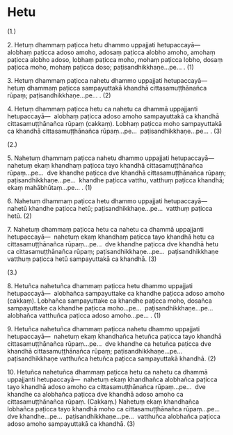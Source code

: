 # Hetu

(1.)

2\. Hetuṃ dhammaṃ paṭicca hetu dhammo uppajjati hetupaccayā—  alobhaṃ paṭicca adoso amoho, adosaṃ paṭicca alobho amoho, amohaṃ paṭicca alobho adoso, lobhaṃ paṭicca moho, mohaṃ paṭicca lobho, dosaṃ paṭicca moho, mohaṃ paṭicca doso; paṭisandhikkhaṇe…pe… . (1)

3\. Hetuṃ dhammaṃ paṭicca nahetu dhammo uppajjati hetupaccayā—  hetuṃ dhammaṃ paṭicca sampayuttakā khandhā cittasamuṭṭhānañca rūpaṃ; paṭisandhikkhaṇe…pe… . (2)

4\. Hetuṃ dhammaṃ paṭicca hetu ca nahetu ca dhammā uppajjanti hetupaccayā—  alobhaṃ paṭicca adoso amoho sampayuttakā ca khandhā cittasamuṭṭhānañca rūpaṃ (cakkaṃ). Lobhaṃ paṭicca moho sampayuttakā ca khandhā cittasamuṭṭhānañca rūpaṃ…pe…  paṭisandhikkhaṇe…pe… . (3)

(2.)

5\. Nahetuṃ dhammaṃ paṭicca nahetu dhammo uppajjati hetupaccayā—  nahetuṃ ekaṃ khandhaṃ paṭicca tayo khandhā cittasamuṭṭhānañca rūpaṃ…pe…  dve khandhe paṭicca dve khandhā cittasamuṭṭhānañca rūpaṃ; paṭisandhikkhaṇe…pe…  khandhe paṭicca vatthu, vatthuṃ paṭicca khandhā; ekaṃ mahābhūtaṃ…pe… . (1)

6\. Nahetuṃ dhammaṃ paṭicca hetu dhammo uppajjati hetupaccayā—  nahetū khandhe paṭicca hetū; paṭisandhikkhaṇe…pe…  vatthuṃ paṭicca hetū. (2)

7\. Nahetuṃ dhammaṃ paṭicca hetu ca nahetu ca dhammā uppajjanti hetupaccayā—  nahetuṃ ekaṃ khandhaṃ paṭicca tayo khandhā hetu ca cittasamuṭṭhānañca rūpaṃ…pe…  dve khandhe paṭicca dve khandhā hetu ca cittasamuṭṭhānañca rūpaṃ; paṭisandhikkhaṇe…pe…  paṭisandhikkhaṇe vatthuṃ paṭicca hetū sampayuttakā ca khandhā. (3)

(3.)

8\. Hetuñca nahetuñca dhammaṃ paṭicca hetu dhammo uppajjati hetupaccayā—  alobhañca sampayuttake ca khandhe paṭicca adoso amoho (cakkaṃ). Lobhañca sampayuttake ca khandhe paṭicca moho, dosañca sampayuttake ca khandhe paṭicca moho…pe…  paṭisandhikkhaṇe…pe…  alobhañca vatthuñca paṭicca adoso amoho…pe… . (1)

9\. Hetuñca nahetuñca dhammaṃ paṭicca nahetu dhammo uppajjati hetupaccayā—  nahetuṃ ekaṃ khandhañca hetuñca paṭicca tayo khandhā cittasamuṭṭhānañca rūpaṃ…pe…  dve khandhe ca hetuñca paṭicca dve khandhā cittasamuṭṭhānañca rūpaṃ; paṭisandhikkhaṇe…pe…  paṭisandhikkhaṇe vatthuñca hetuñca paṭicca sampayuttakā khandhā. (2)

10\. Hetuñca nahetuñca dhammaṃ paṭicca hetu ca nahetu ca dhammā uppajjanti hetupaccayā—  nahetuṃ ekaṃ khandhañca alobhañca paṭicca tayo khandhā adoso amoho ca cittasamuṭṭhānañca rūpaṃ…pe…  dve khandhe ca alobhañca paṭicca dve khandhā adoso amoho ca cittasamuṭṭhānañca rūpaṃ. (Cakkaṃ.) Nahetuṃ ekaṃ khandhañca lobhañca paṭicca tayo khandhā moho ca cittasamuṭṭhānañca rūpaṃ…pe…  dve khandhe…pe…  paṭisandhikkhaṇe…pe…  vatthuñca alobhañca paṭicca adoso amoho sampayuttakā ca khandhā. (3)
